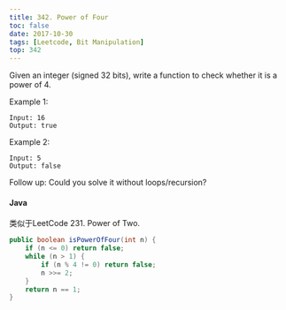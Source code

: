 ```yaml
---
title: 342. Power of Four
toc: false
date: 2017-10-30
tags: [Leetcode, Bit Manipulation]
top: 342
---
```



Given an integer (signed 32 bits), write a function to check whether it is a power of 4.

Example 1:

```
Input: 16
Output: true
```

Example 2:

```
Input: 5
Output: false
```

Follow up: Could you solve it without loops/recursion?

#### Java

类似于LeetCode 231. Power of Two.

```Java
public boolean isPowerOfFour(int n) {
    if (n <= 0) return false;
    while (n > 1) {
        if (n % 4 != 0) return false;
        n >>= 2;
    }
    return n == 1;
}
```
